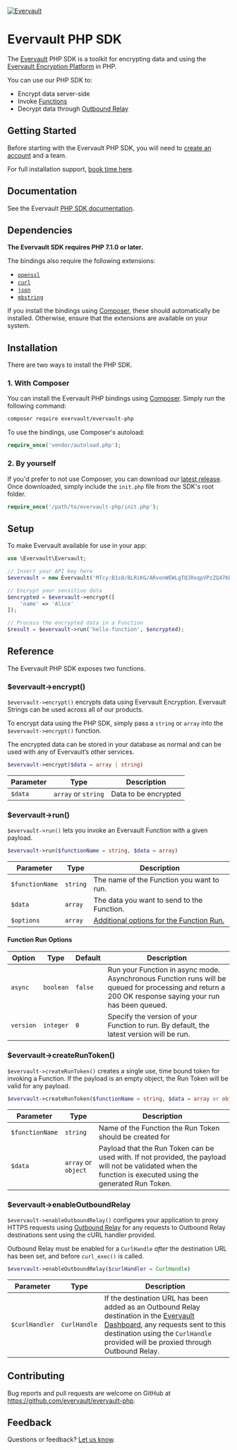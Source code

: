 [![Evervault](https://evervault.com/evervault.svg)](https://evervault.com/)

# Evervault PHP SDK

The [Evervault](https://evervault.com) PHP SDK is a toolkit for encrypting data and using the [Evervault Encryption Platform](https://evervault.com) in PHP.

You can use our PHP SDK to:

- Encrypt data server-side
- Invoke [Functions](https://docs.evervault.com/products/function)
- Decrypt data through [Outbound Relay](https://docs.evervault.com/products/outbound-relay)

## Getting Started

Before starting with the Evervault PHP SDK, you will need to [create an account](https://app.evervault.com/register) and a team.

For full installation support, [book time here](https://calendly.com/evervault/cages-onboarding).

## Documentation

See the Evervault [PHP SDK documentation](https://docs.evervault.com/php).

## Dependencies

**The Evervault SDK requires PHP 7.1.0 or later.**

The bindings also require the following extensions:

- [`openssl`](https://www.php.net/manual/en/book.openssl.php)
- [`curl`](https://secure.php.net/manual/en/book.curl.php)
- [`json`](https://secure.php.net/manual/en/book.json.php)
- [`mbstring`](https://secure.php.net/manual/en/book.mbstring.php)

If you install the bindings using [Composer](http://getcomposer.org/), these should automatically be installed. Otherwise, ensure that the extensions are available on your system.

## Installation

There are two ways to install the PHP SDK.

### 1. With Composer

You can install the Evervault PHP bindings using [Composer](http://getcomposer.org/). Simply run the following command:

```sh
composer require evervault/evervault-php
```

To use the bindings, use Composer's autoload:

```php
require_once('vendor/autoload.php');
```

### 2. By yourself

If you'd prefer to not use Composer, you can download our [latest release](https://github.com/evervault/evervault-php/releases). Once downloaded, simply include the `init.php` file from the SDK's root folder.

```php
require_once('/path/to/evervault-php/init.php');
```

## Setup

To make Evervault available for use in your app:

```php
use \Evervault\Evervault;

// Insert your API key here
$evervault = new Evervault('MTcy:B1s8/8LRiKG/ARvonWEWLgTQJRoqpVPzZQ47KB8gKlo=');

// Encrypt your sensitive data
$encrypted = $evervault->encrypt([
    'name' => 'Alice'
]);

// Process the encrypted data in a Function
$result = $evervault->run('hello-function', $encrypted);
```

## Reference

The Evervault PHP SDK exposes two functions.

### $evervault->encrypt()

`$evervault->encrypt()` encrypts data using Evervault Encryption. Evervault Strings can be used across all of our products.

To encrypt data using the PHP SDK, simply pass a `string` or `array` into the `$evervault->encrypt()` function. 

The encrypted data can be stored in your database as normal and can be used with any of Evervault’s other services.

```php
$evervault->encrypt($data = array | string)
```

| Parameter | Type | Description |
| --------- | ---- | ----------- |
| `$data` | `array` or `string` | Data to be encrypted |

### $evervault->run()

`$evervault->run()` lets you invoke an Evervault Function with a given payload.

```php
$evervault->run($functionName = string, $data = array)
```

| Parameter | Type | Description |
| --------- | ---- | ----------- |
| `$functionName` | `string` | The name of the Function you want to run. |
| `$data` | `array` | The data you want to send to the Function. |
| `$options` | `array` | [Additional options for the Function Run.](#Function-Run-Options) |

#### Function Run Options

| Option    | Type      | Default | Description                                                                          |
| --------- | --------- | ------- | ------------------------------------------------------------------------------------ |
| `async`   | `boolean` | `false` | Run your Function in async mode. Asynchronous Function runs will be queued for processing and return a 200 OK response saying your run has been queued.          |
| `version` | `integer` | `0`  | Specify the version of your Function to run. By default, the latest version will be run. |

### $evervault->createRunToken()

`$evervault->createRunToken()` creates a single use, time bound token for invoking a Function. If the payload is an empty object, the Run Token will be valid for any payload.

```php
$evervault->createRunToken($functionName = string, $data = array or object)
```

| Parameter | Type   | Description                                          |
| --------- | ------ | ---------------------------------------------------- |
| `$functionName` | `string` | Name of the Function the Run Token should be created for |
| `$data`      | `array` or `object` | Payload that the Run Token can be used with. If not provided, the payload will not be validated when the function is executed using the generated Run Token. |

### $evervault->enableOutboundRelay

`$evervault->enableOutboundRelay()` configures your application to proxy HTTPS requests using [Outbound Relay](/products/outbound-relay) for any requests to Outbound Relay destinations sent using the cURL handler provided.

Outbound Relay must be enabled for a `CurlHandle` _after_ the destination URL has been set, and before `curl_exec()` is called.

```php
$evervault->enableOutboundRelay($curlHandler = CurlHandle)
```

| Parameter | Type   | Description                                          |
| --------- | ------ | ---------------------------------------------------- |
| `$curlHandler` | `CurlHandle` | If the destination URL has been added as an Outbound Relay destination in the [Evervault Dashboard](https://app.evervault.com), any requests sent to this destination using the `CurlHandle` provided will be proxied through Outbound Relay. |


## Contributing

Bug reports and pull requests are welcome on GitHub at https://github.com/evervault/evervault-php.

## Feedback

Questions or feedback? [Let us know](mailto:support@evervault.com).
